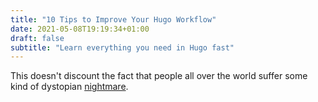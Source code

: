 ```yaml
---
title: "10 Tips to Improve Your Hugo Workflow"
date: 2021-05-08T19:19:34+01:00
draft: false
subtitle: "Learn everything you need in Hugo fast"
---
```


This doesn't discount the fact that people all over the world suffer some kind of dystopian [nightmare](https://docs.netlify.com/configure-builds/common-configurations/hugo/).
